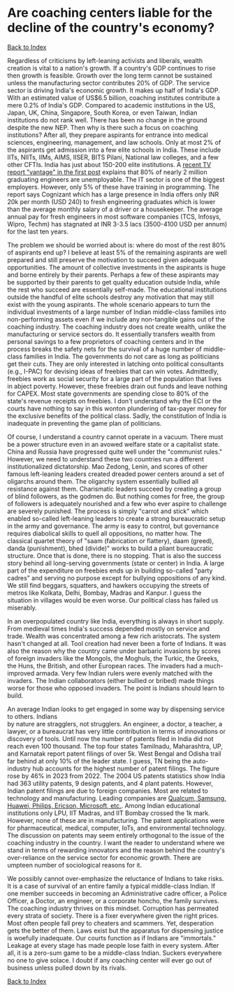 # Are coaching centers liable for the decline of the country's economy?

[Back to Index](../index.md)

Regardless of criticisms by left-leaning activists and liberals, wealth creation is vital to a nation's growth.
If a country's GDP continues to rise then growth is feasible. Growth over the long term cannot be sustained unless 
the manufacturing sector contributes 20% of GDP. The service sector is driving India's economic growth. It makes 
up half of India's GDP. With an estimated value of US$6.5 billion, coaching institutes contribute a mere 0.2% of India's
GDP.  Compared to academic institutions in the US, Japan, UK, China, Singapore, South Korea, or
even Taiwan, Indian institutions do not rank well. There has been no change in the ground despite the new NEP.
Then why is there such a focus on coaching institutions? After all, they prepare aspirants for entrance into
medical sciences, engineering, management, and law schools. Only at most 2% of the aspirants get admission into a
few elite schools in India. These include IITs, NIITs, IIMs, AIMS, IISER, BITS Pilani, National law colleges,
and a few other CFTIs. India has just about 150-200 elite institutions. A [recent TV report "vantage" in the first post](https://youtu.be/kK3OfIdlgTw?si=yFxV58E5C7e_PNI9) 
explains that 80% of nearly 2 million graduating engineers are unemployable. The IT sector is one of the biggest
employers. However, only 5% of these have training in programming. The report says Cognizant which has a large 
presence in India offers only INR 20k per month (USD 240) to fresh engineering graduates which is lower than 
the average monthly salary of a driver or a housekeeper. The 
average annual pay for fresh engineers in most software companies (TCS, Infosys, Wipro, Techm) has 
stagnated at INR 3-3.5 lacs (3500-4100 USD per annum) for the last ten years. 
  
The problem we should be worried about is: where do most of the rest 80% of aspirants end up? I believe at 
least 5% of the remaining aspirants are well prepared and still preserve the motivation to succeed given adequate
opportunities. The amount of collective investments in the aspirants is huge and borne entirely by their parents.
Perhaps a few of these aspirants may be supported by their parents to get quality education outside India, while 
the rest who succeed are essentially self-made. The educational institutions outside the handful of elite schools 
destroy any motivation that may still exist with the young aspirants. The whole scenario appears to turn the 
individual investments of a large number of Indian middle-class families into non-performing assets even if we
include any non-tangible gains out of the coaching industry. The coaching industry does not create wealth, unlike 
the manufacturing or service sectors do. It essentially transfers wealth from personal savings to a few proprietors
of coaching centers and in the process breaks the safety nets for the survival of a huge number of middle-class
families in India. The governments do not care as long as politicians get their cuts. They are only 
interested in latching onto political consultants (e.g., I-PAC) for devising ideas of freebies that can win 
votes. Admittedly, freebies work as social security for a large part of the population that lives in abject poverty.
However, these freebies drain out funds and leave nothing for CAPEX. Most state governments are spending close 
to 80% of the state's revenue receipts on freebies. I don't understand why the ECI or the courts have nothing
to say in this wonton plundering of tax-payer money for the exclusive benefits of the political class. Sadly, 
the constitution of India is inadequate in preventing the game plan of politicians. 

Of course, I understand a country cannot operate in a vacuum. There must be a power structure even in 
an avowed welfare state or a capitalist state. China and Russia have progressed quite well
under the "communist rules." However, we need to understand these two countries run a different
institutionalized dictatorship.  Mao Zedong, Lenin, and scores of other famous left-leaning leaders 
created dreaded power centers around a set of oligarchs around them. The oligarchy system essentially
bullied all resistance against them. Charismatic leaders succeed by creating a group of blind followers, 
as the godmen do. But nothing comes for free, the group of followers is adequately nourished and a few who 
ever aspire to challenge are severely punished. The process is simply "carrot and stick" which enabled 
so-called left-leaning leaders to create a strong bureaucratic setup in the army and governance. The
army is easy to control, but governance requires diabolical skills to quell 
all oppositions, no matter how. The classical quartet theory of "saam (fabrication or flattery), daam (greed), 
danda (punishment), bhed (divide)" works to build a pliant bureaucratic structure. Once that is done, there
is no stopping. That is also the success story behind all long-serving governments (state or center) in India.
A large part of the expenditure on freebies ends up in building so-called "party cadres" and 
serving no purpose except for bullying oppositions of any kind. We still find 
beggars, squatters, and hawkers occupying the streets of metros like Kolkata, Delhi, Bombay, 
Madras and Kanpur. I guess the situation in villages would be even worse. Our political class has failed us miserably. 

In an overpopulated country like India, everything is always in short supply. From medieval times India's
success depended mostly on service and trade. Wealth was concentrated among a few rich aristocrats.
The system hasn't changed at all. Tool creation had never been a forte of Indians. It was also the
reason why the country came under barbaric invasions by scores of foreign invaders like the Mongols,
the Moghuls, the Turkic, the Greeks, the Huns, the British, and other European races. The invaders had 
a much-improved armada. Very few Indian rulers were evenly matched with the invaders. The Indian 
collaborators (either bullied or bribed) made things worse for those who opposed invaders. The point
is Indians should learn to build.

An average Indian looks to get engaged in some way by dispensing service to others. Indians  
by nature are stragglers, not strugglers. An engineer, a doctor, a
teacher, a lawyer, or a bureaucrat has very little contribution in terms of innovations or discovery
of tools. Until now the number of patents filed in India did not reach even 100 thousand. The top four
states Tamilnadu, Maharashtra, UP, and Karnatak report patent filings of over 5k. West Bengal and Odisha
trail far behind at only 10% of the leader state. I guess, TN being the auto-industry hub accounts for
the highest number of patent filings. The figure rose by 46% in 2023 from 2022. The 2004 US patents
statistics show India had 363 utility patents,	9 design patents, and 4 plant patents. However, 
Indian patent filings are due to foreign companies. Most are related to technology and manufacturing. 
Leading companies are [Qualcum, Samsung, Huawei, Philips, Ericson, Microsoft, etc.](https://insights.greyb.com/india-patent-trends-and-statistics/). 
Among Indian educational institutions only LPU, IIT Madras, and IIT Bombay crossed the 1k mark. However, none of
these are in manufacturing. The patent applications were for pharmaceutical, medical, computer, 
IoTs, and environmental technology. The discussion on patents may seem entirely orthogonal
to the issue of the coaching industry in the country. I want the reader to understand where we stand 
in terms of rewarding innovators and the reason behind the country's over-reliance on the service sector
for economic growth. There are umpteen number of sociological reasons for it. 

We possibly cannot over-emphasize the reluctance of Indians to take risks. It is a case of survival of an entire 
family a typical middle-class Indian. If one member succeeds in becoming an Administrative cadre officer,
a Police Officer, a Doctor, an engineer, or a corporate honcho, the family survives. The coaching industry
thrives on this mindset. Corruption has permeated every strata of society. There is a fixer everywhere 
given the right prices. Most often people fall prey to cheaters and scammers. Yet, desperation gets the
better of them. Laws exist but the apparatus for dispensing justice is woefully inadequate. Our courts 
function as if Indians are "immortals." Leakage at every stage has
made people lose faith in every system. After all, it is a zero-sum game to be a middle-class
Indian. Suckers everywhere no one to give solace. I doubt if any coaching center will ever 
go out of business unless pulled down by its rivals.

[Back to Index](../index.md)




